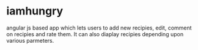 iamhungry
=========
angular js based app which lets users to add new recipies, edit, comment on recipies and rate them. It can also diaplay recipies depending upon various parmeters.
